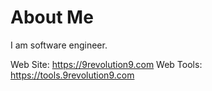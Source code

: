 # About Me
I am software engineer.

Web Site: https://9revolution9.com
Web Tools: https://tools.9revolution9.com
